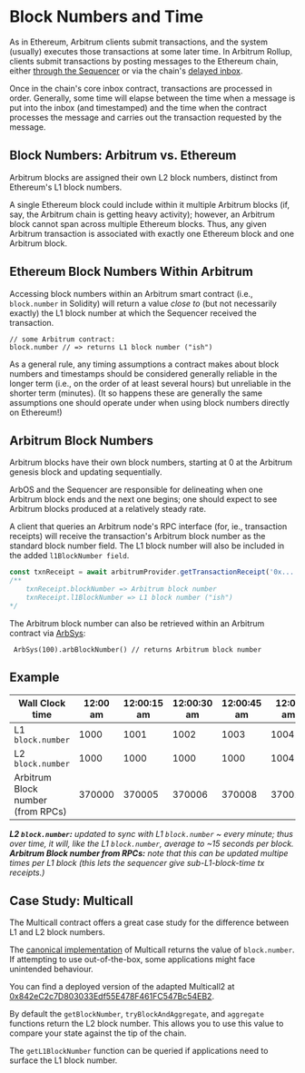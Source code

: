 # Block Numbers and Time

As in Ethereum, Arbitrum clients submit transactions, and the system (usually) executes those transactions at some later time.
In Arbitrum Rollup, clients submit transactions by posting messages to the Ethereum chain, either [through the Sequencer](./sequencer.md) or via the chain's [delayed inbox](./sequencer.md).

Once in the chain's core inbox contract, transactions are processed in order. Generally, some time will elapse between the time when a message is put into the inbox (and timestamped) and the time when the contract processes the message and carries out the transaction requested by the message.

## Block Numbers: Arbitrum vs. Ethereum

Arbitrum blocks are assigned their own L2 block numbers, distinct from Ethereum's L1 block numbers.

A single Ethereum block could include within it multiple Arbitrum blocks (if, say, the Arbitrum chain is getting heavy activity); however, an Arbitrum block cannot span across multiple Ethereum blocks. Thus, any given Arbitrum transaction is associated with exactly one Ethereum block and one Arbitrum block.

## Ethereum Block Numbers Within Arbitrum

Accessing block numbers within an Arbitrum smart contract (i.e., `block.number` in Solidity) will return a value _close to_ (but not necessarily exactly) the L1 block number at which the Sequencer received the transaction.

```sol
// some Arbitrum contract:
block.number // => returns L1 block number ("ish")
```

As a general rule, any timing assumptions a contract makes about block numbers and timestamps should be considered generally reliable in the longer term (i.e., on the order of at least several hours) but unreliable in the shorter term (minutes). (It so happens these are generally the same assumptions one should operate under when using block numbers directly on Ethereum!)

## Arbitrum Block Numbers

Arbitrum blocks have their own block numbers, starting at 0 at the Arbitrum genesis block and updating sequentially.

ArbOS and the Sequencer are responsible for delineating when one Arbitrum block ends and the next one begins; one should expect to see Arbitrum blocks produced at a relatively steady rate.

A client that queries an Arbitrum node's RPC interface (for, ie., transaction receipts) will receive the transaction's Arbitrum block number as the standard block number field. The L1 block number will also be included in the added `l1BlockNumber field`.

```ts
const txnReceipt = await arbitrumProvider.getTransactionReceipt('0x...')
/** 
    txnReceipt.blockNumber => Arbitrum block number
    txnReceipt.l1BlockNumber => L1 block number ("ish")
*/
```

The Arbitrum block number can also be retrieved within an Arbitrum contract via [ArbSys](./arbos/precompiles.md#ArbSys):

```sol
 ArbSys(100).arbBlockNumber() // returns Arbitrum block number
```

## Example

| Wall Clock time             | 12:00 am | 12:00:15 am | 12:00:30 am | 12:00:45 am | 12:01 am | 12:01:15 am |
|-----------------------------|----------|----------|----------|----------|---------|---------|
| L1 `block.number`             | 1000     | 1001     | 1002     | 1003     | 1004    | 1005    |
| L2 `block.number`             | 1000     | 1000     | 1000     | 1000     | 1004    | 1004    |
| Arbitrum Block number (from RPCs) | 370000   | 370005   | 370006   | 370008   | 370012  | 370015  |

_**L2 `block.number`:** updated to sync with L1 `block.number` ~ every minute; thus over time, it will, like the L1 `block.number`, average to ~15 seconds per block._
_**Arbitrum Block number from RPCs:** note that this can be updated multipe times per L1 block (this lets the sequencer give sub-L1-block-time tx receipts.)_



## Case Study: Multicall

The Multicall contract offers a great case study for the difference between L1 and L2 block numbers.

The [canonical implementation](https://github.com/makerdao/multicall/) of Multicall returns the value of `block.number`. If attempting to use out-of-the-box, some applications might face unintended behaviour.

You can find a deployed version of the adapted Multicall2 at [0x842eC2c7D803033Edf55E478F461FC547Bc54EB2](https://arbiscan.io/address/0x842eC2c7D803033Edf55E478F461FC547Bc54EB2#code).

By default the `getBlockNumber`, `tryBlockAndAggregate`, and `aggregate` functions return the L2 block number. This allows you to use this value to compare your state against the tip of the chain.

The `getL1BlockNumber` function can be queried if applications need to surface the L1 block number.
